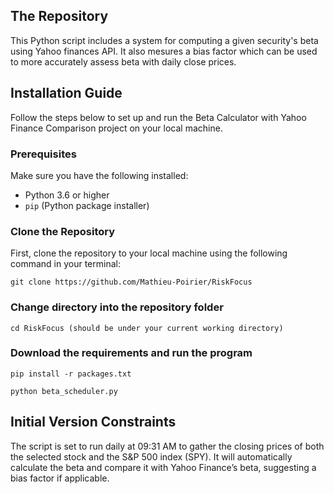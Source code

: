 ## The Repository

This Python script includes a system for computing a given security's beta using Yahoo finances API. It also mesures a bias factor which can be used to more accurately assess beta with daily close prices.

## Installation Guide

Follow the steps below to set up and run the Beta Calculator with Yahoo Finance Comparison project on your local machine.

### Prerequisites

Make sure you have the following installed:

- Python 3.6 or higher
- `pip` (Python package installer)

### Clone the Repository

First, clone the repository to your local machine using the following command in your terminal:

```
git clone https://github.com/Mathieu-Poirier/RiskFocus
```

### Change directory into the repository folder

```
cd RiskFocus (should be under your current working directory)
```
### Download the requirements and run the program

```
pip install -r packages.txt
```
```
python beta_scheduler.py
```
## Initial Version Constraints

The script is set to run daily at 09:31 AM to gather the closing prices of both the selected stock and the S&P 500 index (SPY). 
It will automatically calculate the beta and compare it with Yahoo Finance’s beta, suggesting a bias factor if applicable.
